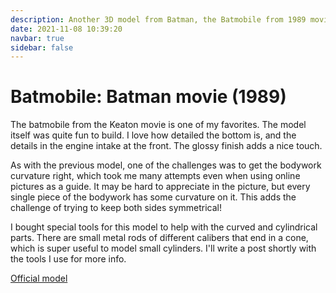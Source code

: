 ```yaml
---
description: Another 3D model from Batman, the Batmobile from 1989 movie. Lots of subtly curved bodywork, great detail in the intake and exhausts.
date: 2021-11-08 10:39:20
navbar: true
sidebar: false
---
```


# Batmobile: Batman movie (1989)

The batmobile from the Keaton movie is one of my favorites. The model itself was quite fun to build. I love how detailed the bottom is, and the details in the engine intake at the front. The glossy finish adds a nice touch.

As with the previous model, one of the challenges was to get the bodywork curvature right, which took me many attempts even when using online pictures as a guide. It may be hard to appreciate in the picture, but every single piece of the bodywork has some curvature on it. This adds the challenge of trying to keep both sides symmetrical!

I bought special tools for this model to help with the curved and cylindrical parts. There are small metal rods of different calibers that end in a cone, which is super useful to model small cylinders. I'll write a post shortly with the tools I use for more info.

[Official model](https://www.metalearth.com/batman/batman-movie-batmobile)

<Gallery path="batman/batmobile-batman-movie" :images="[
    'model_1',
    'model_2',
    'model_3',
    'model_4',
    'model_5',
    'model_6',
    'detail_1',
    'detail_2',
    'detail_3',
    'detail_4',
    'detail_5',
    'detail_6',
    'scale'
]"/>
